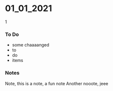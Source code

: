 # 01_01_2021
1

### To Do
* some chaaaanged
* to
* do
* items

### Notes
Note, this is a note, a fun note
Another nooote, jeee


